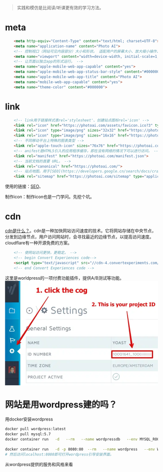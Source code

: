 > 实践和模仿是比阅读/听课更有效的学习方法。

# meta
```html
	<meta http-equiv="Content-Type" content="text/html; charset=UTF-8">
	<meta name="application-name" content="Photo AI">
	<!-- 控制视口（网站可见内容部分）大小和形状。 适配用户的屏幕大小、放大缩小操作、移动端页面。此处配置是指页面自适应、首次打开页面按100%显示、用户可以缩放 -->
	<meta name="viewport" content="width=device-width, initial-scale=1, user-scalable=yes">
	<!-- 让页面以独立app的形式运行。 -->
	<meta name="apple-mobile-web-app-capable" content="yes">
	<meta name="apple-mobile-web-app-status-bar-style" content="#000000">
	<meta name="apple-mobile-web-app-title" content="Photo AI">
	<meta name="mobile-web-app-capable" content="yes">
	<meta name="theme-color" content="#000000">
```
# link
```html
	<!-- link用于链接样式表rel='stylesheet'、创建站点图标rel='icon' -->
	<link rel="icon" href="https://photoai.com/assets/favicon.ico?3" type="image/x-icon">
	<link rel="icon" type="image/png" sizes="32x32" href="https://photoai.com/assets/favicon-32x32.png?3">
	<link rel="icon" type="image/png" sizes="16x16" href="https://photoai.com/assets/favicon-16x16.png?3">
	<!-- 不同移动平台上特殊的图表类型 -->
	<link rel="apple-touch-icon" sizes="76x76" href="https://photoai.com/assets/apple-touch-icon.png?3">
	<!-- anifest是HTML5引入的应用程序缓存，即在没有网络的情况下可以进行访问。 -->
	<link rel="manifest" href="https://photoai.com/manifest.json">
	<!-- 当前文档的首要 URL。 -->
	<link rel="canonical" href="https://photoai.com/">
	<!-- 站点地图。用于[SEO](https://developers.google.cn/search/docs/crawling-indexing/sitemaps/overview?hl=zh-cn)。其实网站规模较少不需要站点地图。 -->
	<link rel="sitemap" href="https://photoai.com/sitemap" type="application/xml">
```
使用的链接：[SEO](https://developers.google.cn/search/docs/crawling-indexing/sitemaps/overview?hl=zh-cn)、

制作icon：制作icon也是一门学问。先挖个坑。
# cdn
[cdn是什么？](https://vue3js.cn/interview/http/CDN.html)。cdn是一种加快网站访问速度的技术。它将网站存储在中央节点，分发到边缘节点，用户访问网站时，会寻找最近的边缘节点，以提高访问速度。cloudflare有一种开源免费的方案。
```html
	<!-- 使网站访问更快，更稳定。 -->
	<!-- begin Convert Experiences code-->
	<script type="text/javascript" src="//cdn-4.convertexperiments.com/js/10041116-10041057.js"></script>
	<!-- end Convert Experiences code -->
```
这里是worldpress的一项付费功能插件，提供A/B测试等功能。
![Alt text](image-2.png)

# 网站是用wordpress建的吗？
用docker安装wordpress
```bash
docker pull wordpress:latest
docker pull mysql:5.7
docker container run   -d   --rm   --name wordpressdb   --env MYSQL_ROOT_PASSWORD=123456   --env MYSQL_DATABASE=wordpress   mysql:5.7

docker container run   -d -p 8080:80  --rm   --name wordpress   --env WORDPRESS_DB_PASSWORD=123456  --env WORDPRESS_DB_USER=root --link wordpressdb:mysql  wordpress
# 然后访问localhost:8080即可打开wordpress引导安装界面。
```
从wordpress提供的服务和风格来看

